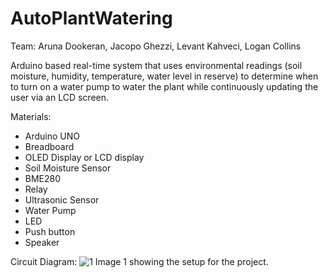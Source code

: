 # AutoPlantWatering
Team: Aruna Dookeran, Jacopo Ghezzi, Levant Kahveci, Logan Collins

Arduino based real-time system that uses environmental readings (soil moisture, humidity, temperature, water level in reserve) to determine when to turn on a water pump to water the plant while continuously updating the user via an LCD screen.

Materials: 
- Arduino UNO
- Breadboard
- OLED Display or LCD display
- Soil Moisture Sensor
- BME280
- Relay
- Ultrasonic Sensor
- Water Pump
- LED
- Push button
- Speaker

Circuit Diagram:
![1](https://github.com/user-attachments/assets/0b234796-b1d7-475f-8a10-c463c7db9636)
Image 1 showing the setup for the project.






